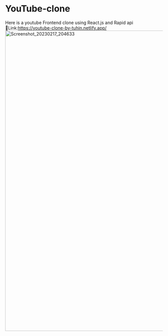 # YouTube-clone
Here is a youtube Frontend clone using React.js and Rapid api
🔗Link:https://youtube-clone-by-tuhin.netlify.app/
<img width="960" alt="Screenshot_20230217_204633" src="https://user-images.githubusercontent.com/111550237/219699951-48a3713c-b6b3-4c81-aeda-32d72d6e3f9a.png">
